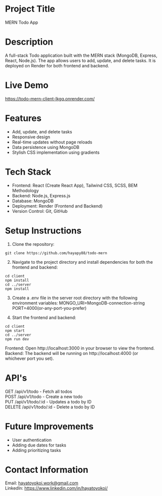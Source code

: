 # Project Title

MERN Todo App

# Description

A full-stack Todo application built with the MERN stack (MongoDB, Express, React, Node.js). The app allows users to add, update, and delete tasks. It is deployed on Render for both frontend and backend.

# Live Demo

https://todo-mern-client-lkgq.onrender.com/

# Features

- Add, update, and delete tasks
- Responsive design
- Real-time updates without page reloads
- Data persistence using MongoDB
- Stylish CSS implementation using gradients

# Tech Stack

- Frontend: React (Create React App), Tailwind CSS, SCSS, BEM Methodology
- Backend: Node.js, Express.js
- Database: MongoDB
- Deployment: Render (Frontend and Backend)
- Version Control: Git, GitHub

# Setup Instructions

1. Clone the repository:

```
git clone https://github.com/hayapy88/todo-mern
```

2. Navigate to the project directory and install dependencies for both the frontend and backend:

```
cd client
npm install
cd ../server
npm install
```

3. Create a .env file in the server root directory with the following environment variables:
   MONGO_URI=MongoDB-connection-string  
   PORT=4000(or-any-port-you-prefer)

4. Start the frontend and backend:

```
cd client
npm start
cd ../server
npm run dev
```

Frontend: Open http://localhost:3000 in your browser to view the frontend.  
Backend: The backend will be running on http://localhost:4000 (or whichever port you set).

# API's

GET /api/v1/todo - Fetch all todos  
POST /api/v1/todo - Create a new todo  
PUT /api/v1/todo/:id - Updates a todo by ID  
DELETE /api/v1/todo/:id - Delete a todo by ID

# Future Improvements

- User authentication
- Adding due dates for tasks
- Adding prioritizing tasks

# Contact Information

Email: hayatoyokoi.work@gmail.com  
LinkedIn: https://www.linkedin.com/in/hayatoyokoi/
